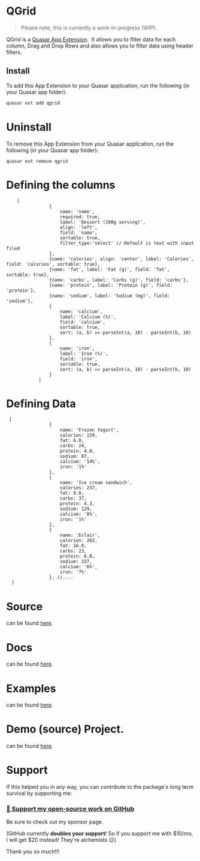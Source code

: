 # QGrid
> Please note, this is currently a work-in-progress (WIP).

QGrid is a [Quasar App Extension](https://quasar.dev/app-extensions/introduction).  It allows you to filter data for each column, Drag and Drop Rows and also allows you to filter data using header filters. 
## Install

To add this App Extension to your Quasar application, run the following (in your Quasar app folder):

```bash
quasar ext add qgrid
```

# Uninstall
To remove this App Extension from your Quasar application, run the following (in your Quasar app folder):

```
quasar ext remove qgrid
```


# Defining the columns


    
        [
                    {
                        name: 'name',
                        required: true,
                        label: 'Dessert (100g serving)',
                        align: 'left',
                        field: 'name',
                        sortable: true,
                        filter_type:'select' // Default is text with input filed
                    },
                    {name: 'calories', align: 'center', label: 'Calories', field: 'calories', sortable: true},
                    {name: 'fat', label: 'Fat (g)', field: 'fat', sortable: true},
                    {name: 'carbs', label: 'Carbs (g)', field: 'carbs'},
                    {name: 'protein', label: 'Protein (g)', field: 'protein'},
                    {name: 'sodium', label: 'Sodium (mg)', field: 'sodium'},
                    {
                        name: 'calcium',
                        label: 'Calcium (%)',
                        field: 'calcium',
                        sortable: true,
                        sort: (a, b) => parseInt(a, 10) - parseInt(b, 10)
                    },
                    {
                        name: 'iron',
                        label: 'Iron (%)',
                        field: 'iron',
                        sortable: true,
                        sort: (a, b) => parseInt(a, 10) - parseInt(b, 10)
                    }
                ]

     
# Defining Data

     [
                    {
                        name: 'Frozen Yogurt',
                        calories: 159,
                        fat: 6.0,
                        carbs: 24,
                        protein: 4.0,
                        sodium: 87,
                        calcium: '14%',
                        iron: '1%'
                    },
                    {
                        name: 'Ice cream sandwich',
                        calories: 237,
                        fat: 9.0,
                        carbs: 37,
                        protein: 4.3,
                        sodium: 129,
                        calcium: '8%',
                        iron: '1%'
                    },
                    {
                        name: 'Eclair',
                        calories: 262,
                        fat: 16.0,
                        carbs: 23,
                        protein: 6.0,
                        sodium: 337,
                        calcium: '6%',
                        iron: '7%'
                    }, //....
      ]

# Source

can be found [here](https://github.com/pratik227/quasar-qgrid).

# Docs

can be found [here](https://quasar-qgrid.netlify.com).

# Examples

can be found [here](https://quasar-qgrid.netlify.com/examples).

# Demo (source) Project.

can be found [here](https://github.com/pratik227/quasar-qgrid/tree/master/demo).


# Support

If this helped you in any way, you can contribute to the package's long term survival by supporting me:

### [💜 Support my open-source work on GitHub](https://github.com/sponsors/pratik227)

Be sure to check out my sponsor page.

(GitHub currently **doubles your support**! So if you support me with $10/mo, I will get $20 instead! They're alchemists 😉)

Thank you so much!!!


